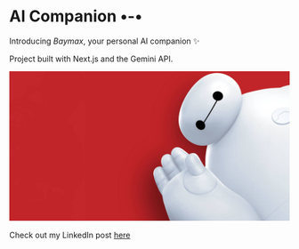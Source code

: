 # AI Companion •-•

Introducing _Baymax_, your personal AI companion ✨

Project built with Next.js and the Gemini API.

![Baymax](public/baymax.jpg)

Check out my LinkedIn post [here](https://www.linkedin.com/posts/weijiew_ai-personalassistant-motivation-activity-7227269623514103809-09w-?utm_source=share&utm_medium=member_desktop)
